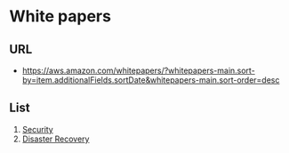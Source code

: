 # White papers

## URL
* https://aws.amazon.com/whitepapers/?whitepapers-main.sort-by=item.additionalFields.sortDate&whitepapers-main.sort-order=desc

## List
1) [Security](https://d1.awsstatic.com/whitepapers/Security/DDoS_White_Paper.pdf)
2) [Disaster Recovery]()
